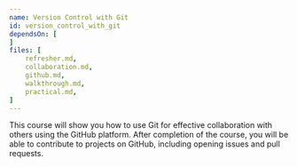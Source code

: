 ```yaml
---
name: Version Control with Git
id: version_control_with_git
dependsOn: [
]
files: [
    refresher.md,
    collaboration.md,
    github.md,
    walkthrough.md,
    practical.md,
]
---
```


This course will show you how to use Git for effective collaboration with
others using the GitHub platform. After completion of the course, you will
be able to contribute to projects on GitHub, including opening issues and
pull requests.